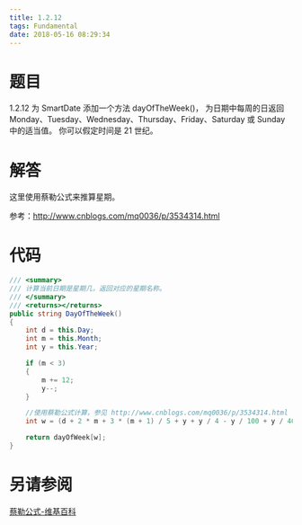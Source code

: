 ```yaml
---
title: 1.2.12
tags: Fundamental
date: 2018-05-16 08:29:34
---
```


# 题目

1.2.12
为 SmartDate 添加一个方法 dayOfTheWeek()，
为日期中每周的日返回 Monday、Tuesday、Wednesday、Thursday、Friday、Saturday 或 Sunday 中的适当值。
你可以假定时间是 21 世纪。

# 解答

这里使用蔡勒公式来推算星期。

参考：http://www.cnblogs.com/mq0036/p/3534314.html

# 代码

```csharp
/// <summary>
/// 计算当前日期是星期几，返回对应的星期名称。
/// </summary>
/// <returns></returns>
public string DayOfTheWeek()
{
    int d = this.Day;
    int m = this.Month;
    int y = this.Year;

    if (m < 3)
    {
        m += 12;
        y--;
    }

    //使用蔡勒公式计算，参见 http://www.cnblogs.com/mq0036/p/3534314.html
    int w = (d + 2 * m + 3 * (m + 1) / 5 + y + y / 4 - y / 100 + y / 400) % 7;

    return dayOfWeek[w];
}
```

# 另请参阅

[蔡勒公式-维基百科](https://zh.wikipedia.org/wiki/蔡勒公式)
